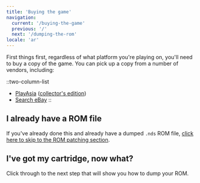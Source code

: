 ```yaml
---
title: 'Buying the game'
navigation:
  current: '/buying-the-game'
  previous: '/'
  next: '/dumping-the-rom'
locale: 'ar'
---
```


First things first, regardless of what platform you're playing on, you'll need to buy a copy of the game. You can pick up a copy from a number of vendors, including:

::two-column-list
* [PlayAsia](https://www.play-asia.com/suzumiya-haruhi-no-chokuretsu/13/70337q) ([collector's edition](https://www.play-asia.com/suzumiya-haruhi-no-chokuretsu-chou-sos-dandanin-collection/13/70337s))
* [Search eBay](https://www.ebay.com/sch?&_nkw=Suzumiya+Haruhi+no+Chokuretsu)
::

## I already have a ROM file
If you've already done this and already have a dumped `.nds` ROM file, [click here to skip to the ROM patching section](/chokuretsu/guide/patching-the-rom).

## I've got my cartridge, now what?
Click through to the next step that will show you how to dump your ROM.